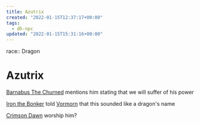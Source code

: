 ```yaml
---
title: Azutrix
created: "2022-01-15T12:37:17+00:00"
tags:
  - dh-npc
updated: "2022-01-15T15:31:16+00:00"
---
```


race:: Dragon

# Azutrix

[Barnabus The Churned](Barnabus%20The%20Churned.md) mentions him stating that we will suffer of his power

[Iron the Bonker](Iron%20the%20Bonker.md) told [Vormorn](Vormorn.md) that this sounded like a dragon's name

[Crimson Dawn](Crimson%20Dawn.md) worship him?
